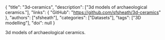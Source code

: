 {
  "title": "3d-ceramics",
  "description": ["3d models of archaeological ceramics."],
  "links": {
    "GitHub": "https://github.com/sfsheath/3d-ceramics"
  },
  "authors": ["sfsheath"],
  "categories": ["Datasets"],
  "tags": ["3D modelling"],
  "doi": null
}

<!-- Generated by csv2md.R – do not edit by hand -->

3d models of archaeological ceramics.